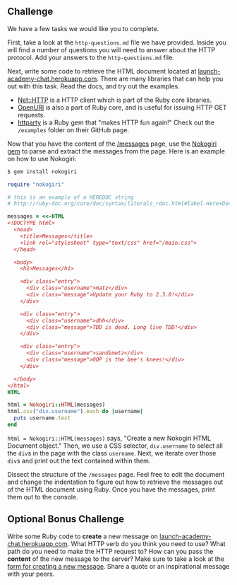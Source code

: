 ## Challenge

We have a few tasks we would like you to complete.

First, take a look at the `http-questions.md` file we have provided. Inside you will find a number of questions you will need to answer about the HTTP protocol. Add your answers to the `http-questions.md` file.

Next, write some code to retrieve the HTML document located at [launch-academy-chat.herokuapp.com](http://launch-academy-chat.herokuapp.com/messages). There are many libraries that can help you out with this task. Read the docs, and try out the examples.

* [Net::HTTP](http://ruby-doc.org/stdlib/libdoc/net/http/rdoc/Net/HTTP.html) is a HTTP client which is part of the Ruby core libraries.
* [OpenURI](http://ruby-doc.org/stdlib-2.3.0/libdoc/open-uri/rdoc/OpenURI.html) is also a part of Ruby core, and is useful for issuing HTTP GET requests.
* [httparty](https://github.com/jnunemaker/httparty) is a Ruby gem that "makes HTTP fun again!" Check out the `/examples` folder on their GitHub page.

Now that you have the content of the [/messages](http://launch-academy-chat.herokuapp.com/messages) page, use the [Nokogiri gem](http://www.nokogiri.org/tutorials/parsing_an_html_xml_document.html) to parse and extract the messages from the page. Here is an example on how to use Nokogiri:

```bash
$ gem install nokogiri
```

```ruby
require "nokogiri"

# this is an example of a HEREDOC string
# http://ruby-doc.org/core/doc/syntax/literals_rdoc.html#label-Here+Documents

messages = <<-HTML
<!DOCTYPE html>
  <head>
    <title>Messages</title>
    <link rel="stylesheet" type="text/css" href="/main.css">
  </head>

  <body>
    <h1>Messages</h1>

    <div class="entry">
      <div class="username">matz</div>
      <div class="message">Update your Ruby to 2.3.0!</div>
    </div>

    <div class="entry">
      <div class="username">dhh</div>
      <div class="message">TDD is dead. Long live TDD!</div>
    </div>

    <div class="entry">
      <div class="username">sandimetz</div>
      <div class="message">OOP is the bee's knees!</div>
    </div>

  </body>
</html>
HTML

html = Nokogiri::HTML(messages)
html.css("div.username").each do |username|
  puts username.text
end
```

`html = Nokogiri::HTML(messages)` says, "Create a new Nokogiri HTML Document object." Then, we use a CSS selector, `div.username` to select all the `div`s in the page with the class `username`. Next, we iterate over those `div`s and print out the text contained within them.

Dissect the structure of the `/messages` page. Feel free to edit the document and change the indentation to figure out how to retrieve the messages out of the HTML document using Ruby. Once you have the messages, print them out to the console.


## Optional Bonus Challenge

Write some Ruby code to **create** a new message on [launch-academy-chat.herokuapp.com](http://launch-academy-chat.herokuapp.com/). What HTTP verb do you think you need to use? What path do you need to make the HTTP request to? How can you pass the **content** of the new message to the server? Make sure to take a look at the [form for creating a new message](http://launch-academy-chat.herokuapp.com/messages/new). Share a quote or an inspirational message with your peers.
